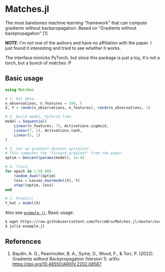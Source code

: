 # Matches.jl

The most barebones machine learning "framework" that can compute gradients without backpropagation.
Based on "Gradients without backpropagation" [1].

__NOTE__: I'm _not_ one of the authors and have no affiliation with the paper. I just found it interesting and tried to see whether it works.

The interface mimicks PyTorch, but since this package is just a toy, it's not a torch, but a bunch of matches :P

## Basic usage

```julia
using Matches

# 1. Get data.
n_observations, n_features = 100, 5
X, Y = randn(n_observations, n_features), randn(n_observations, 1)

# 2. Build model, PyTorch-like.
model = Sequential(
    Linear(n_features, 7), Activations.sigmoid,
    Linear(7, 5), Activations.tanh,
    Linear(5, 1)
)

# 3. Set up gradient-descent optimizer.
# This computes the "forward gradient" from the paper.
optim = Descent(params(model), 1e-4)

# 4. Train.
for epoch in 1:50_000
    random_dual!(optim)
    loss = Losses.mse(model(X), Y)
    step!(optim, loss)
end

# 5. Predict!
Y_hat = model(X)
```

Also see [`example.jl`](./example.jl). Basic usage:

```sh
$ wget https://raw.githubusercontent.com/ForceBru/Matches.jl/master/example.jl
$ julia example.jl
```

## References

1. Baydin, A. G., Pearlmutter, B. A., Syme, D., Wood, F., & Torr, P. (2022). Gradients without Backpropagation (Version 1). arXiv. <https://doi.org/10.48550/ARXIV.2202.08587>
